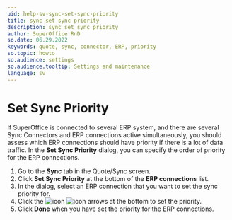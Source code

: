 ```yaml
---
uid: help-sv-sync-set-sync-priority
title: sync set sync priority
description: sync set sync priority
author: SuperOffice RnD
so.date: 06.29.2022
keywords: quote, sync, connector, ERP, priority
so.topic: howto
so.audience: settings
so.audience.tooltip: Settings and maintenance
language: sv
---
```


# Set Sync Priority

If SuperOffice is connected to several ERP system, and there are several Sync Connectors and ERP connections active simultaneously, you should assess which ERP connections should have priority if there is a lot of data traffic. In the **Set Sync Priority** dialog, you can specify the order of priority for the ERP connections.

1. Go to the **Sync** tab in the Quote/Sync screen.
2. Click **Set Sync Priority** at the bottom of the **ERP connections** list.
3. In the dialog, select an ERP connection that you want to set the sync priority for.
4. Click the ![icon][img1] ![icon][img2] arrows at the bottom to set the priority.
5. Click **Done** when you have set the priority for the ERP connections.

<!-- Referenced links -->

<!-- Referenced images -->
[img1]: ../../../../../media/icons/arrow-down.png
[img2]: ../../../../../media/icons/arrow-up.png

